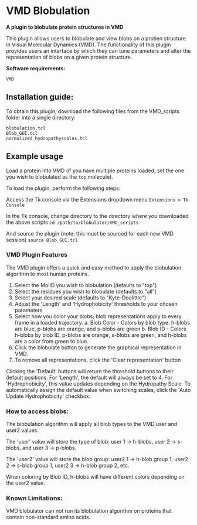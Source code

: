 # VMD Blobulation

**A plugin to blobulate protein structures in VMD**

This plugin allows users to blobulate and view blobs on a protien structure in Visual Molecular Dynamics (VMD). The functionality of this plugin provides users an interface by which they can tune parameters and alter the representation of blobs on a given protein structure.

**Software requirements:** 

```VMD```

## Installation guide:

To obtain this plugin, download the following files from the VMD_scripts folder into a single directory:
``` 
blobulation.tcl
Blob_GUI.tcl
normalized_hydropathyscales.tcl
```

## Example usage

Load a protein into VMD (if you have multiple proteins loaded, set the one you wish to blobulated as the `top` molecule).

To load the plugin, perform the following steps:

Access the Tk console via the Extensions dropdown menu
`Extensions > Tk Console`

In the Tk console, change directory to the directory where you downloaded the above scripts
``` cd /path/to/blobulator/VMD_scripts ``` 

And source the plugin (note: this must be sourced for each new VMD session)
```source Blob_GUI.tcl```

### VMD Plugin Features

The VMD plugin offers a quick and easy method to apply the blobulation algorithm to most
human proteins. 
1. Select the MolID you wish to blobulation (defaults to "top")
2. Select the residues you wish to blobulate (defaults to "all") 
3. Select your desired scale (defaults to "Kyte-Doolittle") 
4. Adjust the 'Length' and 'Hydrophobicity' thresholds to your chosen parameters
5. Select how you color your blobs; blob representations apply to every frame in a loaded trajectory. 
    a. Blob Color - Colors by blob type: h-blobs are blue, p-blobs are orange, and s-blobs are green
    b. Blob ID - Colors h-blobs by blob ID, p-blobs are orange, s-blobs are green, and h-blobs are a color from green to blue.
6. Click the blobulate button to generate the graphical representation in VMD. 
7. To remove all representations, click the 'Clear representation' button

Clicking the 'Default' buttons will return the threshold buttons to their default positions.
For 'Length', the default will always be set to 4. For 'Hydrophobicity', this value updates depending
on the Hydropathy Scale. To automatically assign the default value when switching scales, click the 'Auto Update Hydrophobicity' checkbox. 

### How to access blobs: 

The blobulation algorithm will apply all blob types to the VMD user and user2 values.

The 'user' value will store the type of blob: user 1 -> h-blobs, user 2 -> s-blobs, and user 3 -> p-blobs.

The 'user2' value will store the blob group: user2 1 -> h-blob group 1, user2 2 -> s-blob group 1, user2 3 -> h-blob group 2, etc.

When coloring by Blob ID, h-blobs will have different colors depending on the user2 value.    

### Known Limitations:

VMD blobulator can not run its blobulation algorithm on proteins that contain non-standard amino acids.
